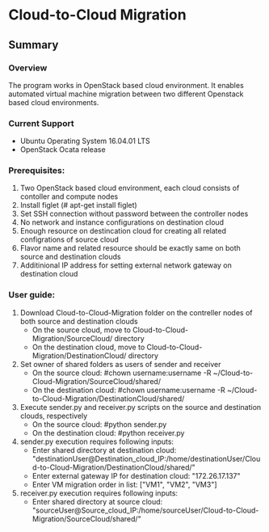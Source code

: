# Cloud-to-Cloud Migration 
## Summary ##
### Overview ###

The program works in OpenStack based cloud environment. It enables automated virtual machine migration between two different Openstack based cloud environments.

### Current Support ###
* Ubuntu Operating System 16.04.01 LTS
* OpenStack Ocata release

### Prerequisites: ###
1. Two OpenStack based cloud environment, each cloud consists of contoller and compute nodes 
2. Install figlet   (# apt-get install figlet)
3. Set SSH connection without password between the controller nodes
4. No network and instance configurations on destination cloud 
5. Enough resource on destincation cloud for creating all related configrations of  source cloud
6. Flavor name and related resource should be exactly same on both source and destination clouds
7. Additinional IP address for setting external network gateway on destination cloud 

### User guide: ###
1. Download Cloud-to-Cloud-Migration folder on the contreller nodes of both  source and destination clouds
   - On the source cloud, move to Cloud-to-Cloud-Migration/SourceCloud/ directory
   - On the destination cloud, move to Cloud-to-Cloud-Migration/DestinationCloud/ directory
2. Set owner of shared folders as users of sender and receiver
   - On the source cloud: #chown username:username -R ~/Cloud-to-Cloud-Migration/SourceCloud/shared/
   - On the destination cloud: #chown username:username -R ~/Cloud-to-Cloud-Migration/DestinationCloud/shared/
3. Execute sender.py and receiver.py scripts on the source and destination clouds, respectively
   - On the source cloud: #python sender.py
   - On the destination cloud: #python receiver.py
4. sender.py execution requires following inputs:
   - Enter shared directory at destination cloud: "destinationUser@Destination_cloud_IP:/home/destinationUser/Cloud-to-Cloud-Migration/DestinationCloud/shared/"
   - Enter external gateway IP for destination cloud: "172.26.17.137" 
   - Enter VM migration order in list: ["VM1", "VM2", "VM3"]
5. receiver.py execution requires following inputs:
   - Enter shared directory at source cloud: "sourceUser@Source_cloud_IP:/home/sourceUser/Cloud-to-Cloud-Migration/SourceCloud/shared/"




